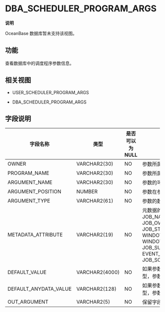 DBA_SCHEDULER_PROGRAM_ARGS 
===============================================


**说明**



OceanBase 数据库暂未支持该视图。

功能 
-----------

查看数据库中的调度程序参数信息。

相关视图 
-------------

* USER_SCHEDULER_PROGRAM_ARGS

  

* DBA_SCHEDULER_PROGRAM_ARGS

  




字段说明 
-------------



|       **字段名称**        |     **类型**     | **是否可以为 NULL** |                                                                                                                                                                                                                        **描述**                                                                                                                                                                                                                        |
|-----------------------|----------------|----------------|------------------------------------------------------------------------------------------------------------------------------------------------------------------------------------------------------------------------------------------------------------------------------------------------------------------------------------------------------------------------------------------------------------------------------------------------------|
| OWNER                 | VARCHAR2(30)   | NO             | 参数所属程序的拥有者                                                                                                                                                                                                                                                                                                                                                                                                                                           |
| PROGRAM_NAME          | VARCHAR2(30)   | NO             | 参数所属程序的名称                                                                                                                                                                                                                                                                                                                                                                                                                                            |
| ARGUMENT_NAME         | VARCHAR2(30)   | NO             | 参数的可选名称                                                                                                                                                                                                                                                                                                                                                                                                                                              |
| ARGUMENT_POSITION     | NUMBER         | NO             | 参数在参数列表中的位置                                                                                                                                                                                                                                                                                                                                                                                                                                          |
| ARGUMENT_TYPE         | VARCHAR2(61)   | NO             | 参数的数据类型                                                                                                                                                                                                                                                                                                                                                                                                                                              |
| METADATA_ATTRIBUTE    | VARCHAR2(19)   | NO             | 元数据的属性： * JOB_NAME   * JOB_OWNER   * JOB_START   * WINDOW_START   * WINDOW_END   * JOB_SUBNAME   * EVENT_MESSAGE   * JOB_SCHEDULER_START    |
| DEFAULT_VALUE         | VARCHAR2(4000) | NO             | 如果参数是一个字符串类型，参数的默认值                                                                                                                                                                                                                                                                                                                                                                                                                                  |
| DEFAULT_ANYDATA_VALUE | VARCHAR2(128)  | NO             | 如果参数是 ANYDATA 类型，参数的默认值                                                                                                                                                                                                                                                                                                                                                                                                                              |
| OUT_ARGUMENT          | VARCHAR2(5)    | NO             | 保留字段                                                                                                                                                                                                                                                                                                                                                                                                                                                 |



